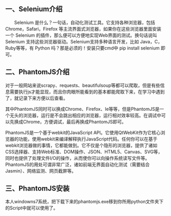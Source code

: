 

## 一、Selenium介绍
　　Selenium 是什么？一句话，自动化测试工具。它支持各种浏览器，包括 Chrome，Safari，Firefox 等主流界面式浏览器，如果你在这些浏览器里面安装一个 Selenium 的插件，那么便可以方便地实现Web界面的测试。换句话说叫 Selenium 支持这些浏览器驱动。Selenium支持多种语言开发，比如 Java，C，Ruby等等，有 Python 吗？那是必须的！安装只要cmd中 pip install selenium 即可。

## 二、PhantomJS介绍
对于一般网站来说scrapy、requests、beautifulsoup等都可以爬取，但是有些信息需要执行js才能显现，而且你肉眼所能看到的基本都能爬取下来，在学习中遇到了，就记录下来方便以后查看。

其中PhantomJS同时可以换成Chrome、Firefox、Ie等等，但是PhantomJS是一个无头的浏览器，运行是不会跳出相应的浏览器，运行相对效率较高。在调试中可以先换成Chrome，方便调试，最后再换成PhantomJS即可。

PhantomJS是一个基于webkit的JavaScript API。它使用QtWebKit作为它核心浏览器的功能，使用webkit来编译解释执行JavaScript代码。任何你可以在基于webkit浏览器做的事情，它都能做到。它不仅是个隐形的浏览器，提供了诸如CSS选择器、支持Web标准、DOM操作、JSON、HTML5、Canvas、SVG等，同时也提供了处理文件I/O的操作，从而使你可以向操作系统读写文件等。PhantomJS的用处可谓非常广泛，诸如前端无界面自动化测试（需要结合Jasmin）、网络监测、网页截屏等。



## 三、PhantomJS安装
本人windowns7系统，把下载下来的phantomjs.exe移到你所用python文件夹下的Script中就可以使用了。
